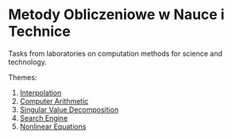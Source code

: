 # Metody Obliczeniowe w Nauce i Technice

Tasks from laboratories on computation methods for science and technology.

Themes:
1. [Interpolation](../master/lab1/report1.ipynb "Lab1")
2. [Computer Arithmetic](../master/lab2/report2.ipynb "Lab2")
3. [Singular Value Decomposition](../master/lab3/report3.ipynb "Lab 3")
4. [Search Engine](../master/lab4/report4.ipynb "Lab 4")
5. [Nonlinear Equations](../master/lab5/report5.ipynb "Lab 5")